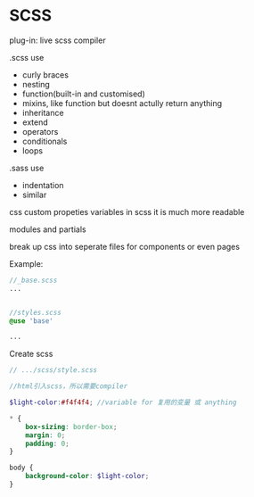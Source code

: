 # SCSS

plug-in: live scss compiler

.scss use 
 - curly braces 
 - nesting
 - function(built-in and customised)
 - mixins, like function but doesnt actully return anything
 - inheritance
 - extend
 - operators
 - conditionals
 - loops
 
.sass use 
 - indentation
 - similar

css custom propeties variables
in scss it is much more readable

modules and partials <!-- _base.scss -->
 
break up css into seperate files
for components or even  pages

Example:
```scss
//_base.scss
...
```
```scss

//styles.scss
@use 'base'

...
```

Create scss
```scss
// .../scss/style.scss

//html引入scss，所以需要compiler

$light-color:#f4f4f4; //variable for 复用的变量 或 anything

* {
    box-sizing: border-box;
    margin: 0;
    padding: 0;
}

body {
    background-color: $light-color;
}
```